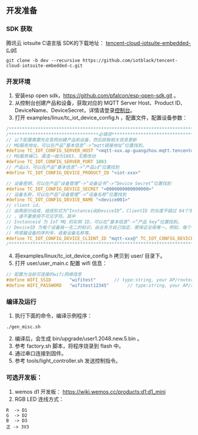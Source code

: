 ##  开发准备

### SDK 获取

腾讯云 iotsuite C语言版 SDK的下载地址： [tencent-cloud-iotsuite-embedded-c.git](https://github.com/tencentyun/tencent-cloud-iotsuite-embedded-c.git)

```shell
git clone -b dev --recursive https://github.com/iotblack/tencent-cloud-iotsuite-embedded-c.git
```


### 开发环境

1. 安装esp open sdk，https://github.com/pfalcon/esp-open-sdk.git 。
2. 从控制台创建产品和设备，获取对应的 MQTT Server Host、Product ID、DeviceName、DeviceSecret，详情请登录[控制台](https://console.qcloud.com/iotsuite/product)。
3. 打开 examples/linux/tc_iot_device_config.h ，配置文件，配置设备参数：
```c
/************************************************************************/
/**********************************必填项********************************/
// 以下配置需要先在官网创建产品和设备，然后获取相关信息更新
// MQ服务地址，可以在产品“基本信息”->“mqtt链接地址”位置找到。
#define TC_IOT_CONFIG_SERVER_HOST "<mqtt-xxx.ap-guangzhou.mqtt.tencentcloudmq.com>"
// MQ服务端口，直连一般为1883，无需改动
#define TC_IOT_CONFIG_SERVER_PORT 1883
// 产品id，可以在产品“基本信息”->“产品id”位置找到
#define TC_IOT_CONFIG_DEVICE_PRODUCT_ID "<iot-xxx>"

// 设备密钥，可以在产品“设备管理”->“设备证书”->“Device Secret”位置找到
#define TC_IOT_CONFIG_DEVICE_SECRET "<0000000000000000>"
// 设备名称，可以在产品“设备管理”->“设备名称”位置找到
#define TC_IOT_CONFIG_DEVICE_NAME "<device001>"
// client id，
// 由两部分组成，组成形式为“Instanceid@DeviceID”，ClientID 的长度不超过 64个字符
// ，请不要使用不可见字符。其中
// Instanceid 为 IoT MQ 的实例 ID，可以在“基本信息”->“产品 key”位置找到。
// DeviceID 为每个设备独一无二的标识，由业务方自己指定，需保证全局唯一，例如，每个
// 传感器设备的序列号，或者设备名称等。
#define TC_IOT_CONFIG_DEVICE_CLIENT_ID "mqtt-xxx@" TC_IOT_CONFIG_DEVICE_NAME
/************************************************************************/
```
4. 将examples/linux/tc_iot_device_config.h 拷贝到 user/ 目录下。
5. 打开 user/user_main.c 配置 wifi 信息：

```c
// 配置为当前可连接的wifi网络信息
#define WIFI_SSID       "wifitest"       // type:string, your AP/router SSID to config your device networking
#define WIFI_PASSWORD   "wifitest12345"       // type:string, your AP/router password
```


### 编译及运行
1. 执行下面的命令，编译示例程序：

```shell
./gen_misc.sh
```

2. 编译后，会生成 bin/upgrade/user1.2048.new.5.bin 。
3. 参考 factory.sh 脚本，将程序烧录到 flash 中。
4. 通过串口连接到固件。
5. 参考 tools/light_controller.sh 发送控制指令。


### 可选开发板：
1. wemos d1 开发板： https://wiki.wemos.cc/products:d1:d1_mini
2. RGB LED 连线方式：
```shell
R  -> D1
G  -> D2
B  -> D3
正 -> 3V3
```


